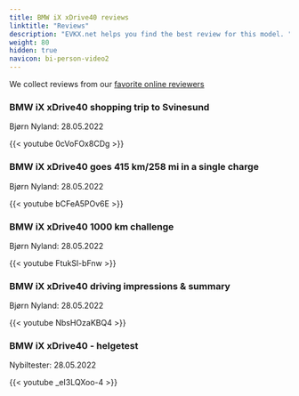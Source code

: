 ```yaml
---
title: BMW iX xDrive40 reviews
linktitle: "Reviews"
description: "EVKX.net helps you find the best review for this model. "
weight: 80
hidden: true
navicon: bi-person-video2
---
```

We collect reviews from our [favorite online reviewers](/guides/evreviewers/)

<div class="container text-center shadow p-2 pe-4 mb-5 bg-body-tertiary rounded border">
<h3>BMW iX xDrive40 shopping trip to Svinesund</h3>
<p>Bjørn Nyland: 28.05.2022</p>

{{< youtube 0cVoFOx8CDg >}}

</div>
<div class="container text-center shadow p-2 pe-4 mb-5 bg-body-tertiary rounded border">
<h3>BMW iX xDrive40 goes 415 km/258 mi in a single charge</h3>
<p>Bjørn Nyland: 28.05.2022</p>

{{< youtube bCFeA5POv6E >}}

</div>
<div class="container text-center shadow p-2 pe-4 mb-5 bg-body-tertiary rounded border">
<h3>BMW iX xDrive40 1000 km challenge</h3>
<p>Bjørn Nyland: 28.05.2022</p>

{{< youtube FtukSl-bFnw >}}

</div>
<div class="container text-center shadow p-2 pe-4 mb-5 bg-body-tertiary rounded border">
<h3>BMW iX xDrive40 driving impressions & summary</h3>
<p>Bjørn Nyland: 28.05.2022</p>

{{< youtube NbsHOzaKBQ4 >}}

</div>
<div class="container text-center shadow p-2 pe-4 mb-5 bg-body-tertiary rounded border">
<h3>BMW iX xDrive40 - helgetest</h3>
<p>Nybiltester: 28.05.2022</p>

{{< youtube _eI3LQXoo-4 >}}

</div>

